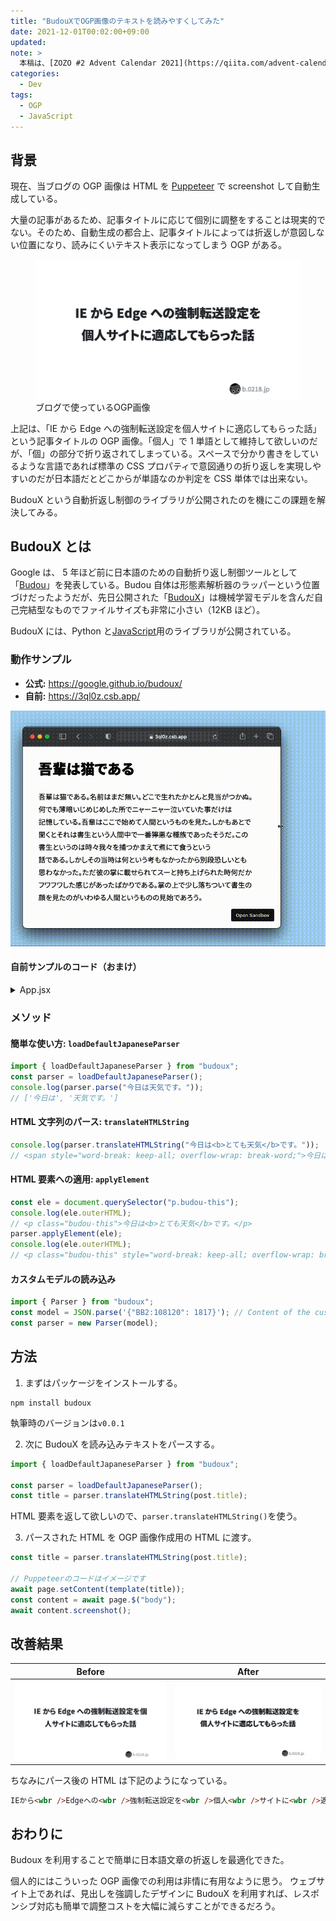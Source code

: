 ```yaml
---
title: "BudouXでOGP画像のテキストを読みやすくしてみた"
date: 2021-12-01T00:02:00+09:00
updated:
note: >
  本稿は、[ZOZO #2 Advent Calendar 2021](https://qiita.com/advent-calendar/2021/zozo) 1日目の記事です。
categories:
  - Dev
tags:
  - OGP
  - JavaScript
---
```


## 背景

現在、当ブログの OGP 画像は HTML を [Puppeteer](https://github.com/puppeteer/puppeteer) で screenshot して自動生成している。

大量の記事があるため、記事タイトルに応じて個別に調整をすることは現実的でない。そのため、自動生成の都合上、記事タイトルによっては折返しが意図しない位置になり、読みにくいテキスト表示になってしまう OGP がある。

<figure>
<img src="/images/budoux-after.png" alt="OGP画像">
<figcaption>ブログで使っているOGP画像</figcaption>
</figure>

上記は、「IE から Edge への強制転送設定を個人サイトに適応してもらった話」という記事タイトルの OGP 画像。「個人」で 1 単語として維持して欲しいのだが、「個」の部分で折り返されてしまっている。スペースで分かり書きをしているような言語であれば標準の CSS プロパティで意図通りの折り返しを実現しやすいのだが日本語だとどこからが単語なのか判定を CSS 単体では出来ない。

BudouX という自動折返し制御のライブラリが公開されたのを機にこの課題を解決してみる。

## BudouX とは

Google は、 5 年ほど前に日本語のための自動折り返し制御ツールとして「[Budou](https://developers-jp.googleblog.com/2016/10/budou.html)」を発表している。Budou 自体は形態素解析器のラッパーという位置づけだったようだが、先日公開された「[BudouX](https://github.com/google/budoux/)」は機械学習モデルを含んだ自己完結型なものでファイルサイズも非常に小さい（12KB ほど）。

BudouX には、Python と[JavaScript](https://github.com/google/budoux/tree/main/javascript/)用のライブラリが公開されている。

### 動作サンプル

- **公式:** https://google.github.io/budoux/
- **自前:** https://3ql0z.csb.app/

![BudouXの動作サンプルアニメーション](/images/budoux-sample.gif)

#### 自前サンプルのコード（おまけ）

<!-- prettier-ignore-start -->
<details>
<summary>App.jsx</summary>

```jsx
import React, { useEffect } from "react";

import { loadDefaultJapaneseParser } from "budoux";
const parser = loadDefaultJapaneseParser();

export default function App() {
  useEffect(() => {
    const elems = document.querySelectorAll(".text");
    elems.forEach((elem) => {
      parser.applyElement(elem);
    });
  });

  return (
    <div className="App">
      <h1 className="text">吾輩は猫である</h1>
      <p className="text">
        吾輩は猫である。名前はまだ無い。どこで生れたかとんと見当がつかぬ。何でも薄暗いじめじめした所でニャーニャー泣いていた事だけは記憶している。吾輩はここで始めて人間というものを見た。しかもあとで聞くとそれは書生という人間中で一番獰悪な種族であったそうだ。この書生というのは時々我々を捕つかまえて煮にて食うという話である。しかしその当時は何という考もなかったから別段恐しいとも思わなかった。ただ彼の掌に載せられてスーと持ち上げられた時何だかフワフワした感じがあったばかりである。掌の上で少し落ちついて書生の顔を見たのがいわゆる人間というものの見始であろう。
      </p>
    </div>
  );
}
```

</details>
<!-- prettier-ignore-end -->

### メソッド

#### 簡単な使い方: `loadDefaultJapaneseParser`

```js
import { loadDefaultJapaneseParser } from "budoux";
const parser = loadDefaultJapaneseParser();
console.log(parser.parse("今日は天気です。"));
// ['今日は', '天気です。']
```

#### HTML 文字列のパース: `translateHTMLString`

```js
console.log(parser.translateHTMLString("今日は<b>とても天気</b>です。"));
// <span style="word-break: keep-all; overflow-wrap: break-word;">今日は<b><wbr>とても<wbr>天気</b>です。</span>
```

#### HTML 要素への適用: `applyElement`

```js
const ele = document.querySelector("p.budou-this");
console.log(ele.outerHTML);
// <p class="budou-this">今日は<b>とても天気</b>です。</p>
parser.applyElement(ele);
console.log(ele.outerHTML);
// <p class="budou-this" style="word-break: keep-all; overflow-wrap: break-word;">今日は<b><wbr>とても<wbr>天気</b>です。</p>
```

#### カスタムモデルの読み込み

```js
import { Parser } from "budoux";
const model = JSON.parse('{"BB2:108120": 1817}'); // Content of the custom model JSON file.
const parser = new Parser(model);
```

## 方法

1. まずはパッケージをインストールする。

```
npm install budoux
```

執筆時のバージョンは`v0.0.1`

2. 次に BudouX を読み込みテキストをパースする。

```js
import { loadDefaultJapaneseParser } from "budoux";

const parser = loadDefaultJapaneseParser();
const title = parser.translateHTMLString(post.title);
```

HTML 要素を返して欲しいので、`parser.translateHTMLString()`を使う。

3. パースされた HTML を OGP 画像作成用の HTML に渡す。

```js
const title = parser.translateHTMLString(post.title);

// Puppeteerのコードはイメージです
await page.setContent(template(title));
const content = await page.$("body");
await content.screenshot();
```

## 改善結果

| Before                                       | After                                      |
| -------------------------------------------- | ------------------------------------------ |
| ![before OGP画像](/images/budoux-before.png) | ![after OGP画像](/images/budoux-after.png) |

ちなみにパース後の HTML は下記のようになっている。

```html
IEから<wbr />Edgeへの<wbr />強制転送設定を<wbr />個人<wbr />サイトに<wbr />適応してもらった<wbr />話
```

## おわりに

Budoux を利用することで簡単に日本語文章の折返しを最適化できた。

個人的にはこういった OGP 画像での利用は非情に有用なように思う。
ウェブサイト上であれば、見出しを強調したデザインに BudouX を利用すれば、レスポンシブ対応も簡単で調整コストを大幅に減らすことができるだろう。
